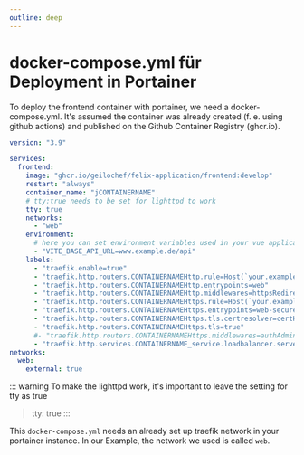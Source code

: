 ```yaml
---
outline: deep
---
```


# docker-compose.yml für Deployment in Portainer

To deploy the frontend container with portainer, we need a docker-compose.yml. It's assumed the container was
already created (f. e. using github actions) and published on the Github Container Registry (ghcr.io).

```yaml
version: "3.9"

services:
  frontend:
    image: "ghcr.io/geilochef/felix-application/frontend:develop"
    restart: "always"
    container_name: "jCONTAINERNAME"
    # tty:true needs to be set for lighttpd to work
    tty: true
    networks:
      - "web"
    environment:
      # here you can set environment variables used in your vue application
      - "VITE_BASE_API_URL=www.example.de/api"
    labels:
      - "traefik.enable=true"
      - "traefik.http.routers.CONTAINERNAMEHttp.rule=Host(`your.example.de`, `www.your.example.de`)"
      - "traefik.http.routers.CONTAINERNAMEHttp.entrypoints=web"
      - "traefik.http.routers.CONTAINERNAMEHttp.middlewares=httpsRedirect@file"
      - "traefik.http.routers.CONTAINERNAMEHttps.rule=Host(`your.example.de`, `www.your.example.de`)"
      - "traefik.http.routers.CONTAINERNAMEHttps.entrypoints=web-secure"
      - "traefik.http.routers.CONTAINERNAMEHttps.tls.certresolver=certHttp"
      - "traefik.http.routers.CONTAINERNAMEHttps.tls=true"
      #- "traefik.http.routers.CONTAINERNAMEHttps.middlewares=authAdmin@file"
      - "traefik.http.services.CONTAINERNAME_service.loadbalancer.server.port=80"
networks:
  web:
    external: true
```
::: warning
To make the lighttpd work, it's important to leave the setting for tty as true
> tty: true
:::

This `docker-compose.yml` needs an already set up traefik network in your portainer instance. In our Example,
the network we used is called `web`.
